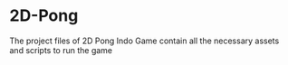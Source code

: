 # 2D-Pong
The project files of 2D Pong Indo Game contain all the necessary assets and scripts to run the game
